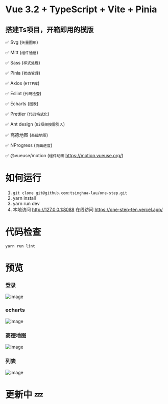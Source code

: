 # Vue 3.2 + TypeScript + Vite + Pinia

## 搭建Ts项目，开箱即用的模版

:white_check_mark: Svg (`矢量图形`)

:white_check_mark: Mitt  (`组件通信`)

:white_check_mark: Sass (`样式处理`)

:white_check_mark: Pinia (`状态管理`)

:white_check_mark: Axios (`HTTP库`)

:white_check_mark: Eslint (`代码检查`)

:white_check_mark: Echarts (`图表`)

:white_check_mark: Prettier (`代码格式化`)

:white_check_mark: Ant design (`Ui框架按需引入`)


:white_check_mark: 高德地图 (`基础地图`)

:white_check_mark: NProgress (`页面进度`)

:white_check_mark: @vueuse/motion (`组件动画` https://motion.vueuse.org/)



# 如何运行

1. `git clone git@github.com:tsinghua-lau/one-step.git`
2. yarn install
3. yarn run dev
3. 本地访问 http://127.0.0.1:8088  在线访问 https://one-step-ten.vercel.app/

# 代码检查

`yarn run lint` 

# 预览

### 登录
![image](https://github.com/tsinghua-lau/one-step/blob/master/src/assets/preview/index.png?raw=true)

### echarts
![image](https://github.com/tsinghua-lau/one-step/blob/master/src/assets/preview/echarts.png?raw=true)

### 高德地图
![image](https://github.com/tsinghua-lau/one-step/blob/master/src/assets/preview/gd.png?raw=true)

### 列表
![image](https://github.com/tsinghua-lau/one-step/blob/master/src/assets/preview/list.gif?raw=true)

# 更新中 💤

